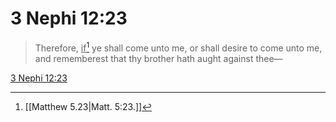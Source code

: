 # 3 Nephi 12:23

> Therefore, <u>if</u>[^a] ye shall come unto me, or shall desire to come unto me, and rememberest that thy brother hath aught against thee—

[3 Nephi 12:23](https://www.churchofjesuschrist.org/study/scriptures/bofm/3-ne/12?lang=eng&id=p23#p23)


[^a]: [[Matthew 5.23|Matt. 5:23.]]
